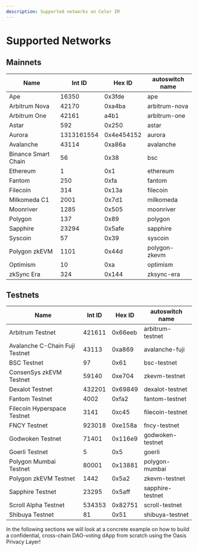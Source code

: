 ```yaml
---
description: Supported networks on Celer IM
---
```


# Supported Networks

## Mainnets

| Name | Int ID | Hex ID | autoswitch name |
| ---- | ------ | ------ | --------------- |
| Ape | 16350 | 0x3fde | ape |
| Arbitrum Nova | 42170 | 0xa4ba | arbitrum-nova |
| Arbitrum One | 42161 | a4b1 | arbitrum-one |
| Astar | 592 | 0x250 | astar |
| Aurora | 1313161554 | 0x4e454152 | aurora |
| Avalanche | 43114 | 0xa86a | avalanche |
| Binance Smart Chain | 56 | 0x38 | bsc |
| Ethereum | 1 | 0x1 | ethereum |
| Fantom | 250 | 0xfa | fantom |
| Filecoin | 314 | 0x13a | filecoin |
| Milkomeda C1 | 2001 | 0x7d1 | milkomeda |
| Moonriver | 1285 | 0x505 | moonriver |
| Polygon | 137 | 0x89 | polygon |
| Sapphire | 23294 | 0x5afe | sapphire |
| Syscoin | 57 | 0x39 | syscoin |
| Polygon zkEVM | 1101 | 0x44d | polygon-zkevm |
| Optimism | 10 | 0xa | optimism |
| zkSync Era | 324 | 0x144 | zksync-era |

## Testnets

| Name | Int ID | Hex ID | autoswitch name |
| ---- | ------ | ------ | --------------- |
| Arbitrum Testnet | 421611 | 0x66eeb | arbitrum-testnet |
| Avalanche C-Chain Fuji Testnet | 43113 | 0xa869 | avalanche-fuji |
| BSC Testnet | 97 | 0x61 | bsc-testnet |
| ConsenSys zkEVM Testnet | 59140 | 0xe704 | zkevm-testnet |
| Dexalot Testnet | 432201 | 0x69849 | dexalot-testnet |
| Fantom Testnet | 4002 | 0xfa2 | fantom-testnet |
| Filecoin Hyperspace Testnet | 3141 | 0xc45 | filecoin-testnet |
| FNCY Testnet | 923018 | 0xe158a | fncy-testnet |
| Godwoken Testnet | 71401 | 0x116e9 | godwoken-testnet |
| Goerli Testnet | 5 | 0x5 | goerli |
| Polygon Mumbai Testnet | 80001 | 0x13881 | polygon-mumbai |
| Polygon zkEVM Testnet | 1442 | 0x5a2 | zkevm-testnet |
| Sapphire Testnet | 23295 | 0x5aff | sapphire-testnet |
| Scroll Alpha Testnet | 534353 | 0x82751 | scroll-testnet |
| Shibuya Testnet | 81 | 0x51 | shibuya-testnet |

In the following sections we will look at a concrete example on how to build a
confidential, cross-chain DAO-voting dApp from scratch using the Oasis Privacy Layer!



